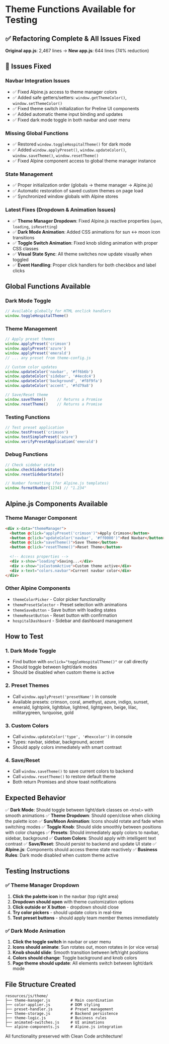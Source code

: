 # Theme Functions Available for Testing

## ✅ Refactoring Complete & All Issues Fixed

**Original app.js**: 2,467 lines → **New app.js**: 644 lines (74% reduction)

## 🔧 Issues Fixed

### Navbar Integration Issues
- ✅ Fixed Alpine.js access to theme manager colors 
- ✅ Added safe getters/setters: `window.getThemeColor()`, `window.setThemeColor()`
- ✅ Fixed theme switch initialization for Preline UI components
- ✅ Added automatic theme input binding and updates
- ✅ Fixed dark mode toggle in both navbar and user menu

### Missing Global Functions
- ✅ Restored `window.toggleHospitalTheme()` for dark mode
- ✅ Added `window.applyPreset()`, `window.updateColor()`, `window.saveTheme()`, `window.resetTheme()`
- ✅ Fixed Alpine component access to global theme manager instance

### State Management
- ✅ Proper initialization order (globals → theme manager → Alpine.js)
- ✅ Automatic restoration of saved custom themes on page load
- ✅ Synchronized window globals with Alpine stores

### Latest Fixes (Dropdown & Animation Issues)
- ✅ **Theme Manager Dropdown**: Fixed Alpine.js reactive properties (`open`, `loading`, `isResetting`)
- ✅ **Dark Mode Animation**: Added CSS animations for sun ↔ moon icon transitions
- ✅ **Toggle Switch Animation**: Fixed knob sliding animation with proper CSS classes
- ✅ **Visual State Sync**: All theme switches now update visually when toggled
- ✅ **Event Handling**: Proper click handlers for both checkbox and label clicks

## Global Functions Available

### Dark Mode Toggle
```javascript
// Available globally for HTML onclick handlers
window.toggleHospitalTheme()
```

### Theme Management
```javascript
// Apply preset themes
window.applyPreset('crimson')
window.applyPreset('azure') 
window.applyPreset('emerald')
// ... any preset from theme-config.js

// Custom color updates
window.updateColor('navbar', '#ff6b6b')
window.updateColor('sidebar', '#4ecdc4')
window.updateColor('background', '#f8f9fa')
window.updateColor('accent', '#fd79a8')

// Save/Reset theme
window.saveTheme()     // Returns a Promise
window.resetTheme()    // Returns a Promise
```

### Testing Functions
```javascript
// Test preset application
window.testPreset('crimson')
window.testSimplePreset('azure')
window.verifyPresetApplication('emerald')
```

### Debug Functions  
```javascript
// Check sidebar state
window.checkSidebarState()
window.resetSidebarState()

// Number formatting (for Alpine.js templates)
window.formatNumber(1234) // "1.234"
```

## Alpine.js Components Available

### Theme Manager Component
```html
<div x-data="themeManager">
  <button @click="applyPreset('crimson')">Apply Crimson</button>
  <button @click="updateColor('navbar', '#ff0000')">Red Navbar</button>
  <button @click="saveTheme()">Save Theme</button>
  <button @click="resetTheme()">Reset Theme</button>
  
  <!-- Access properties -->
  <div x-show="loading">Saving...</div>
  <div x-show="isCustomActive">Custom theme active</div>
  <div x-text="colors.navbar">Current navbar color</div>
</div>
```

### Other Alpine Components
- `themeColorPicker` - Color picker functionality
- `themePresetSelector` - Preset selection with animations  
- `themeSaveButton` - Save button with loading states
- `themeResetButton` - Reset button with confirmation
- `hospitalDashboard` - Sidebar and dashboard management

## How to Test

### 1. Dark Mode Toggle
- Find button with `onclick="toggleHospitalTheme()"` or call directly
- Should toggle between light/dark modes
- Should be disabled when custom theme is active

### 2. Preset Themes
- Call `window.applyPreset('presetName')` in console
- Available presets: crimson, coral, amethyst, azure, indigo, sunset, emerald, lightpink, lightblue, lightred, lightgreen, beige, lilac, militarygreen, turquoise, gold

### 3. Custom Colors
- Call `window.updateColor('type', '#hexcolor')` in console  
- Types: navbar, sidebar, background, accent
- Should apply colors immediately with smart contrast

### 4. Save/Reset
- Call `window.saveTheme()` to save current colors to backend
- Call `window.resetTheme()` to restore default theme
- Both return Promises and show toast notifications

## Expected Behavior

✅ **Dark Mode**: Should toggle between light/dark classes on `<html>` with smooth animations
✅ **Theme Dropdown**: Should open/close when clicking the palette icon
✅ **Sun/Moon Animation**: Icons should rotate and fade when switching modes
✅ **Toggle Knob**: Should slide smoothly between positions with color changes
✅ **Presets**: Should immediately apply colors to navbar, sidebar, background
✅ **Custom Colors**: Should apply with intelligent text contrast
✅ **Save/Reset**: Should persist to backend and update UI state
✅ **Alpine.js**: Components should access theme state reactively
✅ **Business Rules**: Dark mode disabled when custom theme active

## Testing Instructions

### ✅ Theme Manager Dropdown
1. **Click the palette icon** in the navbar (top right area)
2. **Dropdown should open** with theme customization options
3. **Click outside or X button** - dropdown should close
4. **Try color pickers** - should update colors in real-time
5. **Test preset buttons** - should apply team member themes immediately

### ✅ Dark Mode Animation
1. **Click the toggle switch** in navbar or user menu
2. **Icons should animate**: Sun rotates out, moon rotates in (or vice versa)
3. **Knob should slide**: Smooth transition between left/right positions
4. **Colors should change**: Toggle background and knob colors
5. **Page theme should update**: All elements switch between light/dark mode

## File Structure Created

```
resources/js/theme/
├── theme-manager.js         # Main coordination
├── color-applier.js         # DOM styling
├── preset-handler.js        # Preset management  
├── theme-storage.js         # Backend persistence
├── theme-logic.js           # Business rules
├── animated-switches.js     # UI animations
└── alpine-components.js     # Alpine.js integration
```

All functionality preserved with Clean Code architecture!